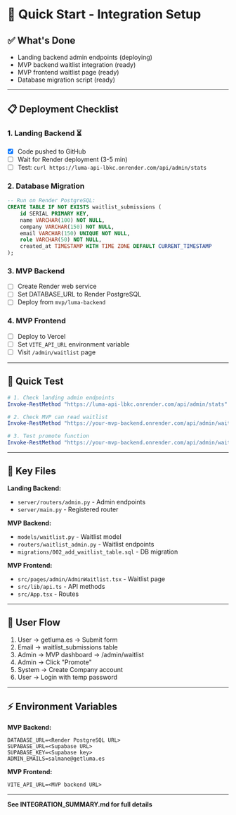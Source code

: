 # 🚀 Quick Start - Integration Setup

## ✅ What's Done
- Landing backend admin endpoints (deploying)
- MVP backend waitlist integration (ready)
- MVP frontend waitlist page (ready)
- Database migration script (ready)

---

## 📋 Deployment Checklist

### 1. Landing Backend ⏳
- [x] Code pushed to GitHub
- [ ] Wait for Render deployment (3-5 min)
- [ ] Test: `curl https://luma-api-lbkc.onrender.com/api/admin/stats`

### 2. Database Migration
```sql
-- Run on Render PostgreSQL:
CREATE TABLE IF NOT EXISTS waitlist_submissions (
    id SERIAL PRIMARY KEY,
    name VARCHAR(100) NOT NULL,
    company VARCHAR(150) NOT NULL,
    email VARCHAR(150) UNIQUE NOT NULL,
    role VARCHAR(50) NOT NULL,
    created_at TIMESTAMP WITH TIME ZONE DEFAULT CURRENT_TIMESTAMP
);
```

### 3. MVP Backend
- [ ] Create Render web service
- [ ] Set DATABASE_URL to Render PostgreSQL
- [ ] Deploy from `mvp/luma-backend`

### 4. MVP Frontend
- [ ] Deploy to Vercel
- [ ] Set `VITE_API_URL` environment variable
- [ ] Visit `/admin/waitlist` page

---

## 🧪 Quick Test

```powershell
# 1. Check landing admin endpoints
Invoke-RestMethod "https://luma-api-lbkc.onrender.com/api/admin/stats"

# 2. Check MVP can read waitlist
Invoke-RestMethod "https://your-mvp-backend.onrender.com/api/admin/waitlist"

# 3. Test promote function
Invoke-RestMethod "https://your-mvp-backend.onrender.com/api/admin/waitlist/1/promote" -Method POST
```

---

## 📁 Key Files

**Landing Backend:**
- `server/routers/admin.py` - Admin endpoints
- `server/main.py` - Registered router

**MVP Backend:**
- `models/waitlist.py` - Waitlist model
- `routers/waitlist_admin.py` - Waitlist endpoints
- `migrations/002_add_waitlist_table.sql` - DB migration

**MVP Frontend:**
- `src/pages/admin/AdminWaitlist.tsx` - Waitlist page
- `src/lib/api.ts` - API methods
- `src/App.tsx` - Routes

---

## 🎯 User Flow

1. User → getluma.es → Submit form
2. Email → waitlist_submissions table
3. Admin → MVP dashboard → /admin/waitlist
4. Admin → Click "Promote"
5. System → Create Company account
6. User → Login with temp password

---

## ⚡ Environment Variables

**MVP Backend:**
```
DATABASE_URL=<Render PostgreSQL URL>
SUPABASE_URL=<Supabase URL>
SUPABASE_KEY=<Supabase key>
ADMIN_EMAILS=salmane@getluma.es
```

**MVP Frontend:**
```
VITE_API_URL=<MVP backend URL>
```

---

**See INTEGRATION_SUMMARY.md for full details**
